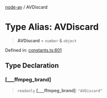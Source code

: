 [node-av](../globals.md) / AVDiscard

# Type Alias: AVDiscard

> **AVDiscard** = `number` & `object`

Defined in: [constants.ts:601](https://github.com/seydx/av/blob/f8631fc881b394300b1479f511d55cf1c370a87f/src/constants/constants.ts#L601)

## Type Declaration

### \[\_\_\_ffmpeg\_brand\]

> `readonly` **\[\_\_\_ffmpeg\_brand\]**: `"AVDiscard"`
